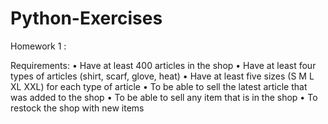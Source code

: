 # Python-Exercises


Homework 1 : 

Requirements:
• Have at least 400 articles in the shop
• Have at least four types of articles (shirt, scarf, glove, heat)
• Have at least five sizes (S M L XL XXL) for each type of article
• To be able to sell the latest article that was added to the shop
• To be able to sell any item that is in the shop
• To restock the shop with new items

